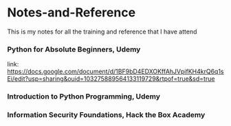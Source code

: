# Notes-and-Reference

This is my notes for all the training and reference that I have attend

### Python for Absolute Beginners, Udemy
link: https://docs.google.com/document/d/1BF9bD4EDXOKffAhJVpifKH4krQ6q1sEi/edit?usp=sharing&ouid=103275889564133119729&rtpof=true&sd=true


### Introduction to Python Programming, Udemy


### Information Security Foundations, Hack the Box Academy




